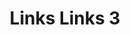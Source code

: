 ---
title:  "Links Links 3"
category: stitches
description: "This is a test."
published: true
js_gist: "b1db97edb894fb312d5d782816e94daa"
knitout_gist: "a026d7b8cbceb1e4ff308df583007a7b"
image: "assets/images/20190313_203311.jpg"
---